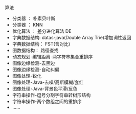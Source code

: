 算法

- 分类器 ： 朴素贝叶斯
- 分类器 ： KNN
- 优化算法 ： 差分进化算法 DE
- 字典数据结构: datas-java(Double Array Trie)增加词性返回
- 字典数据结构： FST(含对比)
- 图数据结构： 路径查找
- 动态规划-编辑距离-两字符串集合重排序
- 图像边缘检测-去黑边
- 图像边缘检测-自动纠偏
- 图像处理-锐化
- 图像处理-Java-去噪/高斯模糊/套红
- 图像处理-Java-背景色平滑/反色
- 字符串操作-逗号分割字符串转树形结构
- 字符串操作-两个数组之间的重排序
- ……
